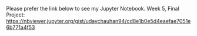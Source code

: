 Please prefer the link below to see my Jupyter Notebook.
Week 5, Final Project: https://nbviewer.jupyter.org/gist/udaychauhan94/cd8e1b0e5d4eaefae7051e6b771a4f53

